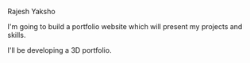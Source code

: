 Rajesh Yaksho

I'm going to build a portfolio website which will present my projects and skills. 

I'll be developing a 3D portfolio. 

